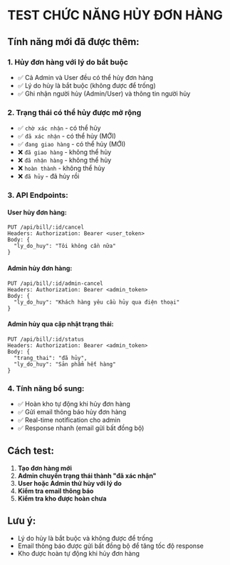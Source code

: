 # TEST CHỨC NĂNG HỦY ĐƠN HÀNG

## Tính năng mới đã được thêm:

### 1. Hủy đơn hàng với lý do bắt buộc
- ✅ Cả Admin và User đều có thể hủy đơn hàng
- ✅ Lý do hủy là bắt buộc (không được để trống)
- ✅ Ghi nhận người hủy (Admin/User) và thông tin người hủy

### 2. Trạng thái có thể hủy được mở rộng
- ✅ `chờ xác nhận` - có thể hủy
- ✅ `đã xác nhận` - có thể hủy (MỚI)
- ✅ `đang giao hàng` - có thể hủy (MỚI)
- ❌ `đã giao hàng` - không thể hủy
- ❌ `đã nhận hàng` - không thể hủy
- ❌ `hoàn thành` - không thể hủy
- ❌ `đã hủy` - đã hủy rồi

### 3. API Endpoints:

#### User hủy đơn hàng:
```
PUT /api/bill/:id/cancel
Headers: Authorization: Bearer <user_token>
Body: {
  "ly_do_huy": "Tôi không cần nữa"
}
```

#### Admin hủy đơn hàng:
```
PUT /api/bill/:id/admin-cancel
Headers: Authorization: Bearer <admin_token>
Body: {
  "ly_do_huy": "Khách hàng yêu cầu hủy qua điện thoại"
}
```

#### Admin hủy qua cập nhật trạng thái:
```
PUT /api/bill/:id/status
Headers: Authorization: Bearer <admin_token>
Body: {
  "trang_thai": "đã hủy",
  "ly_do_huy": "Sản phẩm hết hàng"
}
```

### 4. Tính năng bổ sung:
- ✅ Hoàn kho tự động khi hủy đơn hàng
- ✅ Gửi email thông báo hủy đơn hàng
- ✅ Real-time notification cho admin
- ✅ Response nhanh (email gửi bất đồng bộ)

## Cách test:

1. **Tạo đơn hàng mới**
2. **Admin chuyển trạng thái thành "đã xác nhận"**
3. **User hoặc Admin thử hủy với lý do**
4. **Kiểm tra email thông báo**
5. **Kiểm tra kho được hoàn chưa**

## Lưu ý:
- Lý do hủy là bắt buộc và không được để trống
- Email thông báo được gửi bất đồng bộ để tăng tốc độ response
- Kho được hoàn tự động khi hủy đơn hàng
